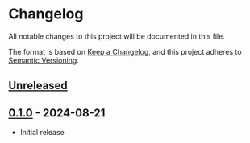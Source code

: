# Changelog

All notable changes to this project will be documented in this file.

The format is based on [Keep a Changelog](https://keepachangelog.com/en/1.1.0/),
and this project adheres to [Semantic Versioning](https://semver.org/spec/v2.0.0.html).

## [Unreleased]

## [0.1.0] - 2024-08-21
- Initial release

[Unreleased]: https://github.com/efabrica-team/revolt-curl-client/compare/0.1.0...HEAD
[0.1.0]: https://github.com/efabrica-team/revolt-curl-client/releases/tag/0.1.0
